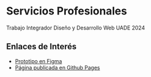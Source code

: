 # Servicios Profesionales
Trabajo Integrador Diseño y Desarrollo Web UADE 2024

## Enlaces de Interés

- [Prototipo en Figma](https://www.figma.com/design/f6UWuSAYGUuprWvT0bvrLA/Portfolio-Grupal?node-id=0-1&node-type=canvas&t=SO0Gq6ZAWgbDzN23-0)
- [Página publicada en Github Pages]()

